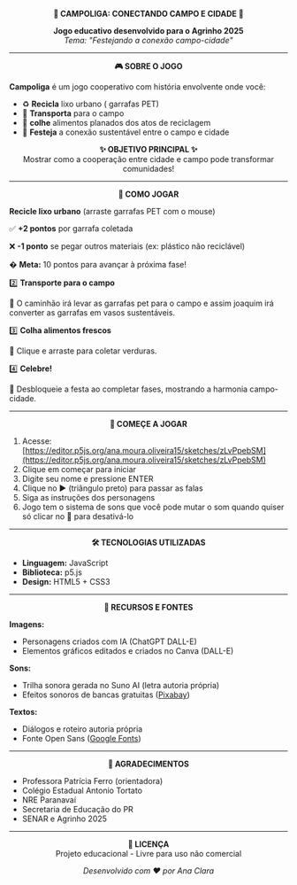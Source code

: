 <p align="center">
  <strong>🌱 CAMPOLIGA: CONECTANDO CAMPO E CIDADE 🌱</strong>
</p>

<p align="center">
  <strong>Jogo educativo desenvolvido para o Agrinho 2025</strong><br>
  <em>Tema: "Festejando a conexão campo-cidade"</em>
</p>

---

<p align="center">
  <strong>🎮 SOBRE O JOGO</strong>
</p>

**Campoliga** é um jogo cooperativo com história envolvente onde você:
- ♻️ **Recicla** lixo urbano ( garrafas PET)
- 🚚 **Transporta** para o campo
- 🌱 **colhe** alimentos planados dos atos de reciclagem
- 🎉 **Festeja** a conexão sustentável entre o campo e cidade

<p align="center">
  <strong>✨ OBJETIVO PRINCIPAL ✨</strong><br>
  Mostrar como a cooperação entre cidade e campo pode transformar comunidades!
</p>

---
<p align="center">
  <strong>🎯 COMO JOGAR</strong>
</p>

**Recicle lixo urbano** (arraste garrafas PET com o mouse)

✅ **+2 pontos** por garrafa coletada

❌ **-1 ponto** se pegar outros materiais (ex: plástico não reciclável)

� **Meta:** 10 pontos para avançar à próxima fase!

2️⃣ **Transporte para o campo**

🚜 O caminhão irá levar as garrafas pet para o campo e assim joaquim irá converter as garrafas em vasos sustentáveis.

3️⃣ **Colha alimentos frescos**

🥕 Clique e arraste para coletar verduras.

4️⃣ **Celebre!**

🎉 Desbloqueie a festa ao completar fases, mostrando a harmonia campo-cidade.

   ---

<p align="center">
  <strong>🚀 COMEÇE A JOGAR</strong>
</p>

1. Acesse: [https://editor.p5js.org/ana.moura.oliveira15/sketches/zLvPpebSM](https://editor.p5js.org/ana.moura.oliveira15/sketches/zLvPpebSM)
2. Clique em começar para iniciar
3. Digite seu nome e pressione ENTER
4. Clique no ▶️ (triângulo preto) para passar as falas
5. Siga as instruções dos personagens
6. Jogo tem o sistema de sons que você pode mutar o som quando quiser só clicar no 🎵 para desativá-lo


---

<p align="center">
  <strong>🛠 TECNOLOGIAS UTILIZADAS</strong>
</p>

- **Linguagem:** JavaScript
- **Biblioteca:** p5.js
- **Design:** HTML5 + CSS3

---

<p align="center">
  <strong>🎨 RECURSOS E FONTES</strong>
</p>

**Imagens:**
- Personagens criados com IA (ChatGPT DALL-E)
- Elementos gráficos editados e criados no Canva (DALL-E)

**Sons:**
- Trilha sonora gerada no Suno AI (letra autoria própria)
- Efeitos sonoros de bancas gratuitas ([Pixabay](https://pixabay.com/pt/sound-effects/))

**Textos:**
- Diálogos e roteiro autoria própria
- Fonte Open Sans ([Google Fonts](https://fonts.google.com/specimen/Open+Sans))

---

<p align="center">
  <strong>🙏 AGRADECIMENTOS</strong>
</p>

- Professora Patrícia Ferro (orientadora)
- Colégio Estadual Antonio Tortato 
- NRE Paranavaí
- Secretaria de Educação do PR
- SENAR e Agrinho 2025

---

<p align="center">
  <strong>📜 LICENÇA</strong><br>
  Projeto educacional - Livre para uso não comercial
</p>

<p align="center">
  <em>Desenvolvido com ❤️ por Ana Clara</em>
</p>
